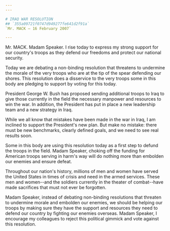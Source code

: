 ```yaml
---
---

# IRAQ WAR RESOLUTION
## `355a09721f0747d949277fe641d2f91a`
`Mr. MACK — 16 February 2007`

---
```



Mr. MACK. Madam Speaker. I rise today to express my strong support 
for our country's troops as they defend our freedoms and protect our 
national security.

Today we are debating a non-binding resolution that threatens to 
undermine the morale of the very troops who are at the tip of the spear 
defending our shores. This resolution does a disservice to the very 
troops some in this body are pledging to support by voting for this 
today.

President George W. Bush has proposed sending additional troops to 
Iraq to give those currently in the field the necessary manpower and 
resources to win the war. In addition, the President has put in place a 
new leadership team and a new strategy in Iraq.

While we all know that mistakes have been made in the war in Iraq, I 
am inclined to support the President's new plan. But make no mistake: 
there must be new benchmarks, clearly defined goals, and we need to see 
real results soon.

Some in this body are using this resolution today as a first step to 
defund the troops in the field. Madam Speaker, choking off the funding 
for American troops serving in harm's way will do nothing more than 
embolden our enemies and ensure defeat.

Throughout our nation's history, millions of men and women have 
served the United States in times of crisis and need in the armed 
services. These men and women--and the soldiers currently in the 
theater of combat--have made sacrifices that must not ever be 
forgotten.

Madam Speaker, instead of debating non-binding resolutions that 
threaten to undermine morale and embolden our enemies, we should be 
helping our troops by making sure they have the support and resources 
they need to defend our country by fighting our enemies overseas. Madam 
Speaker, I encourage my colleagues to reject this political gimmick and 
vote against this resolution.